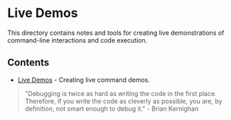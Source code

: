 # Live Demos

This directory contains notes and tools for creating live demonstrations of command-line interactions and code execution.

## Contents

-   [Live Demos](demo.md) - Creating live command demos.

> "Debugging is twice as hard as writing the code in the first place. Therefore, if you write the code as cleverly as possible, you are, by definition, not smart enough to debug it." - Brian Kernighan